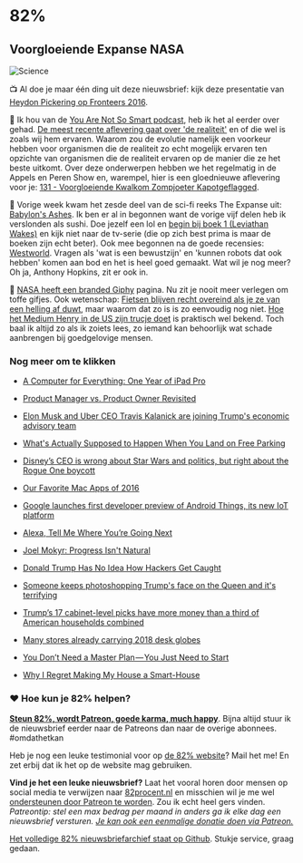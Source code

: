 # 82% 

## Voorgloeiende Expanse NASA

![Science](https://media.giphy.com/media/3o6ZsWxww8ZMSsnjos/source.gif)

📺 Al doe je maar één ding uit deze nieuwsbrief: kijk deze presentatie van [Heydon Pickering op Fronteers 2016](https://vimeo.com/194964404).

🐒 Ik hou van de [You Are Not So Smart podcast](https://youarenotsosmart.com/podcast/), heb ik het al eerder over gehad. [De meest recente aflevering gaat over 'de realiteit'](https://youarenotsosmart.com/2016/12/02/yanss-090-questioning-the-nature-of-reality-with-cognitive-scientist-donald-hoffman/) en of die wel is zoals wij hem ervaren. Waarom zou de evolutie namelijk een voorkeur hebben voor organismen die de realiteit zo echt mogelijk ervaren ten opzichte van organismen die de realiteit ervaren op de manier die ze het beste uitkomt. Over deze onderwerpen hebben we het regelmatig in de Appels en Peren Show en, warempel, hier is een gloednieuwe aflevering voor je: [131 - Voorgloeiende Kwalkom Zompjoeter Kapotgeflagged](http://appelsenperenshow.nl/aflevering/2016/12/14/131-voorgloeiende-kwalkom-zompjoeter-kapotgeflagged).

🤠 Vorige week kwam het zesde deel van de sci-fi reeks The Expanse uit: [Babylon's Ashes](https://www.goodreads.com/book/show/25877663-babylon-s-ashes). Ik ben er al in begonnen want de vorige vijf delen heb ik verslonden als sushi. Doe jezelf een lol en [begin bij boek 1 (Leviathan Wakes)](https://www.goodreads.com/book/show/8855321-leviathan-wakes) en kijk niet naar de tv-serie (die op zich best prima is maar de boeken zijn echt beter). Ook mee begonnen na de goede recensies: [Westworld](http://www.imdb.com/title/tt0475784/). Vragen als 'wat is een bewustzijn' en 'kunnen robots dat ook hebben' komen aan bod en het is heel goed gemaakt. Wat wil je nog meer? Oh ja, Anthony Hopkins, zit er ook in.

🚀 [NASA heeft een branded Giphy](https://giphy.com/nasa) pagina. Nu zit je nooit meer verlegen om toffe gifjes. Ook wetenschap: [Fietsen blijven recht overeind als je ze van een helling af duwt](https://www.youtube.com/watch?v=oZAc5t2lkvo), maar waarom dat zo is is zo eenvoudig nog niet. [Hoe het Medium Henry in de US zijn trucje doet](https://theoutline.com/post/598/the-hollywood-medium-has-a-secret) is praktisch wel bekend. Toch baal ik altijd zo als ik zoiets lees, zo iemand kan behoorlijk wat schade aanbrengen bij goedgelovige mensen.


### Nog meer om te klikken

- [A Computer for Everything: One Year of iPad Pro](https://www.macstories.net/stories/one-year-of-ipad-pro/)

- [Product Manager vs. Product Owner Revisited](http://svpg.com/product-manager-vs-product-owner-revisited/)

- [Elon Musk and Uber CEO Travis Kalanick are joining Trump's economic advisory team](https://www.businessinsider.nl/tesla-ceo-elon-musk-uber-travis-kalanick-join-donald-trump-strategic-policy-forum-economic-team-2016-12/)

- [What's Actually Supposed to Happen When You Land on Free Parking](https://www.youtube.com/watch?v=QeowNXMn10g)

- [Disney’s CEO is wrong about Star Wars and politics, but right about the Rogue One boycott](http://www.theverge.com/2016/12/12/13924114/disney-ceo-bob-iger-star-wars-rogue-one-politics-boycott)

- [Our Favorite Mac Apps of 2016](https://www.macstories.net/news/our-favorite-mac-apps-of-2016/)

- [Google launches first developer preview of Android Things, its new IoT platform](https://techcrunch.com/2016/12/13/google-launches-developer-preview-of-android-things-its-new-iot-platform/)

- [Alexa, Tell Me Where You’re Going Next](https://backchannel.com/alexa-tell-me-where-youre-going-next-739c53ff10b3#.vvuvh33st)

- [Joel Mokyr: Progress Isn't Natural](https://www.theatlantic.com/business/archive/2016/11/progress-isnt-natural-mokyr/507740/)

- [Donald Trump Has No Idea How Hackers Get Caught](http://motherboard.vice.com/read/donald-trump-has-no-idea-how-hackers-get-caught)

- [Someone keeps photoshopping Trump's face on the Queen and it's terrifying](http://mashable.com/2016/12/11/trump-queen-photoshops-terrifying/#Iqj7JRsNNmqQ)

- [Trump’s 17 cabinet-level picks have more money than a third of American households combined](http://qz.com/862412/trumps-16-cabinet-level-picks-have-more-money-than-a-third-of-american-households-combined/)

- [Many stores already carrying 2018 desk globes](https://www.jwz.org/blog/2016/12/many-stores-already-carrying-2018-desk-globes/)

- [You Don’t Need a Master Plan — You Just Need to Start](https://medium.com/startup-grind/you-dont-need-a-master-plan-you-just-need-to-start-9a3ec0455866#.aot6vspk5)

- [Why I Regret Making My House a Smart-House](http://www.finehomebuilding.com/2013/08/14/why-i-regret-making-my-house-a-smart-house)

### ❤️ Hoe kun je 82% helpen?
[**Steun 82%, wordt Patreon, goede karma, much happy**](https://www.patreon.com/reinier). Bijna altijd stuur ik de nieuwsbrief eerder naar de Patreons dan naar de overige abonnees. #omdathetkan

Heb je nog een leuke testimonial voor op [de 82% website](http://82procent.nl)? Mail het me! En zet erbij dat ik het op de website mag gebruiken.

**Vind je het een leuke nieuwsbrief?** Laat het vooral horen door mensen op social media te verwijzen naar [82procent.nl](http://82procent.nl) en misschien wil je me wel [ondersteunen door Patreon te worden](https://www.patreon.com/reinier). Zou ik echt heel gers vinden. _Patreontip: stel een max bedrag per maand in anders ga ik elke dag een nieuwsbrief versturen. [Je kan ook een eenmalige donatie doen via Patreon.](https://github.com/reinier/82procent-nieuwsbrieven/blob/master/enquetes/enquete-1.md)_

[Het volledige 82% nieuwsbriefarchief staat op Github](http://github.com/reinier/82procent-nieuwsbrieven). Stukje service, graag gedaan.

